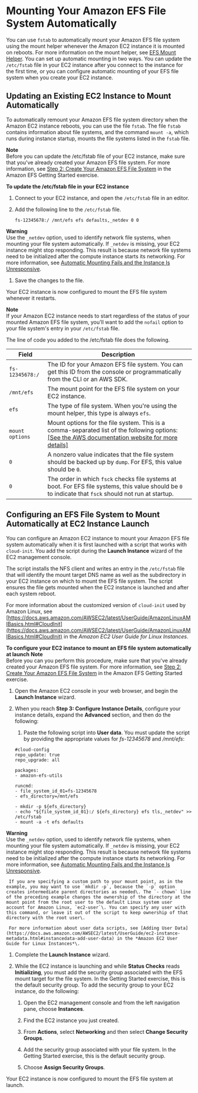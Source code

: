# Mounting Your Amazon EFS File System Automatically<a name="mount-fs-auto-mount-onreboot"></a>

You can use `fstab` to automatically mount your Amazon EFS file system using the mount helper whenever the Amazon EC2 instance it is mounted on reboots\. For more information on the mount helper, see [EFS Mount Helper](using-amazon-efs-utils.md#efs-mount-helper)\. You can set up automatic mounting in two ways\. You can update the `/etc/fstab` file in your EC2 instance after you connect to the instance for the first time, or you can configure automatic mounting of your EFS file system when you create your EC2 instance\.

## Updating an Existing EC2 Instance to Mount Automatically<a name="mount-fs-auto-mount-update-fstab"></a>

To automatically remount your Amazon EFS file system directory when the Amazon EC2 instance reboots, you can use the file `fstab`\. The file `fstab` contains information about file systems, and the command `mount -a`, which runs during instance startup, mounts the file systems listed in the `fstab` file\.

**Note**  
Before you can update the /etc/fstab file of your EC2 instance, make sure that you've already created your Amazon EFS file system\. For more information, see [Step 2: Create Your Amazon EFS File System](gs-step-two-create-efs-resources.md) in the Amazon EFS Getting Started exercise\.

**To update the /etc/fstab file in your EC2 instance**

1. Connect to your EC2 instance, and open the `/etc/fstab` file in an editor\.

1. Add the following line to the `/etc/fstab` file\.

   ```
   fs-12345678:/ /mnt/efs efs defaults,_netdev 0 0
   ```
**Warning**  
Use the `_netdev` option, used to identify network file systems, when mounting your file system automatically\. If `_netdev` is missing, your EC2 instance might stop responding\. This result is because network file systems need to be initialized after the compute instance starts its networking\. For more information, see [Automatic Mounting Fails and the Instance Is Unresponsive](troubleshooting-efs-mounting.md#automount-fails)\.

1. Save the changes to the file\.

Your EC2 instance is now configured to mount the EFS file system whenever it restarts\.

**Note**  
If your Amazon EC2 instance needs to start regardless of the status of your mounted Amazon EFS file system, you'll want to add the `nofail` option to your file system's entry in your `/etc/fstab` file\.

The line of code you added to the /etc/fstab file does the following\.


| Field | Description | 
| --- | --- | 
|  `fs-12345678:/`  |  The ID for your Amazon EFS file system\. You can get this ID from the console or programmatically from the CLI or an AWS SDK\.  | 
|  `/mnt/efs`  |  The mount point for the EFS file system on your EC2 instance\.  | 
|  `efs`  |  The type of file system\. When you're using the mount helper, this type is always `efs`\.  | 
|  `mount options`  |  Mount options for the file system\. This is a comma\-separated list of the following options: [\[See the AWS documentation website for more details\]](http://docs.aws.amazon.com/efs/latest/ug/mount-fs-auto-mount-onreboot.html)  | 
|  `0`  |  A nonzero value indicates that the file system should be backed up by `dump`\. For EFS, this value should be `0`\.  | 
|  `0`  |  The order in which `fsck` checks file systems at boot\. For EFS file systems, this value should be `0` to indicate that `fsck` should not run at startup\.  | 

## Configuring an EFS File System to Mount Automatically at EC2 Instance Launch<a name="mount-fs-auto-mount-on-creation"></a>

You can configure an Amazon EC2 instance to mount your Amazon EFS file system automatically when it is first launched with a script that works with `cloud-init`\. You add the script during the **Launch Instance** wizard of the EC2 management console\. 

The script installs the NFS client and writes an entry in the `/etc/fstab` file that will identify the mount target DNS name as well as the subdirectory in your EC2 instance on which to mount the EFS file system\. The script ensures the file gets mounted when the EC2 instance is launched and after each system reboot\.

For more information about the customized version of `cloud-init` used by Amazon Linux, see [https://docs.aws.amazon.com/AWSEC2/latest/UserGuide/AmazonLinuxAMIBasics.html#CloudInit](https://docs.aws.amazon.com/AWSEC2/latest/UserGuide/AmazonLinuxAMIBasics.html#CloudInit) in the *Amazon EC2 User Guide for Linux Instances*\.

**To configure your EC2 instance to mount an EFS file system automatically at launch**
**Note**  
Before you can you perform this procedure, make sure that you've already created your Amazon EFS file system\. For more information, see [Step 2: Create Your Amazon EFS File System](gs-step-two-create-efs-resources.md) in the Amazon EFS Getting Started exercise\.

1. Open the Amazon EC2 console in your web browser, and begin the **Launch Instance** wizard\.

1. When you reach **Step 3: Configure Instance Details**, configure your instance details, expand the **Advanced** section, and then do the following:

   1. Paste the following script into **User data**\. You must update the script by providing the appropriate values for *fs\-12345678* and */mnt/efs*:

     ```
     #cloud-config
     repo_update: true
     repo_upgrade: all
     
     packages:
     - amazon-efs-utils
     
     runcmd:
     - file_system_id_01=fs-12345678
     - efs_directory=/mnt/efs
     
     - mkdir -p ${efs_directory}
     - echo "${file_system_id_01}:/ ${efs_directory} efs tls,_netdev" >> /etc/fstab
     - mount -a -t efs defaults
     ```
**Warning**  
Use the `_netdev` option, used to identify network file systems, when mounting your file system automatically\. If `_netdev` is missing, your EC2 instance might stop responding\. This result is because network file systems need to be initialized after the compute instance starts its networking\. For more information, see [Automatic Mounting Fails and the Instance Is Unresponsive](troubleshooting-efs-mounting.md#automount-fails)\.

     If you are specifying a custom path to your mount point, as in the example, you may want to use `mkdir -p`, because the `-p` option creates intermediate parent directories as needed\. The `- chown` line of the preceding example changes the ownership of the directory at the mount point from the root user to the default Linux system user account for Amazon Linux, `ec2-user`\. You can specify any user with this command, or leave it out of the script to keep ownership of that directory with the root user\.

     For more information about user data scripts, see [Adding User Data](https://docs.aws.amazon.com/AWSEC2/latest/UserGuide/ec2-instance-metadata.html#instancedata-add-user-data) in the *Amazon EC2 User Guide for Linux Instances*\. 

1. Complete the **Launch Instance** wizard\.

1. While the EC2 instance is launching and while **Status Checks** reads **Initializing**, you must add the security group associated with the EFS mount target for the file system\. In the Getting Started exercise, this is the default security group\. To add the security group to your EC2 instance, do the following: 

   1. Open the EC2 management console and from the left navigation pane, choose **Instances**\.

   1. Find the EC2 instance you just created\.

   1. From **Actions**, select **Networking** and then select **Change Security Groups**\.

   1. Add the security group associated with your file system\. In the Getting Started exercise, this is the default security group\.

   1. Choose **Assign Security Groups**\.

Your EC2 instance is now configured to mount the EFS file system at launch\.
